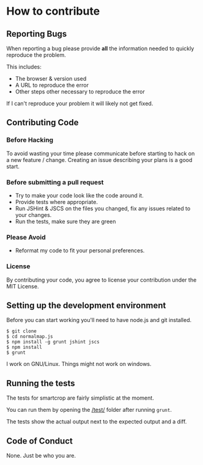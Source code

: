 # How to contribute

## Reporting Bugs

When reporting a bug please provide **all** the information needed to quickly reproduce the problem.

This includes:
- The browser & version used
- A URL to reproduce the error
- Other steps other necessary to reproduce the error

If I can't reproduce your problem it will likely not get fixed.

## Contributing Code

### Before Hacking
To avoid wasting your time please communicate before starting to hack
on a new feature / change.
Creating an issue describing your plans is a good start.

### Before submitting a pull request
- Try to make your code look like the code around it.
- Provide tests where appropriate.
- Run JSHint & JSCS on the files you changed, fix any issues related to your changes.
- Run the tests, make sure they are green

### Please Avoid
- Reformat my code to fit your personal preferences.

### License
By contributing your code, you agree to license your contribution under the MIT License.

## Setting up the development environment
Before you can start working you'll need to have node.js and git installed.
```
$ git clone
$ cd normalmap.js
$ npm install -g grunt jshint jscs
$ npm install
$ grunt
```
I work on GNU/Linux. Things might not work on windows.

## Running the tests
The tests for smartcrop are fairly simplistic at the moment.

You can run them by opening the [/test/](http://localhost:8000/test/)
folder after running `grunt`.

The tests show the actual output next to the expected output and a diff.

## Code of Conduct
None. Just be who you are.
